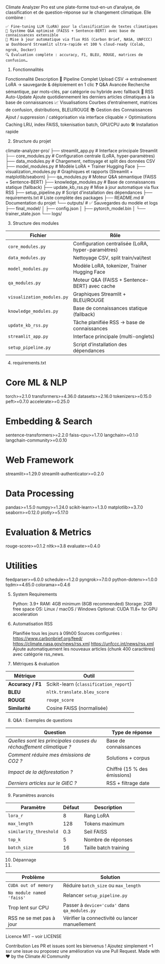 Climate Analyzer Pro est une plate-forme tout-en-un d’analyse, de classification et de question-réponse sur le changement climatique.
Elle combine :

    ✅ Fine-tuning LLM (LoRA) pour la classification de textes climatiques
    🧠 Système Q&A optimisé (FAISS + Sentence-BERT) avec base de connaissances extensible
    📰 Mise à jour automatique via flux RSS (Carbon Brief, NASA, UNFCCC)
    📊 Dashboard Streamlit ultra-rapide et 100 % cloud-ready (Colab, ngrok, Docker)
    🔍 Évaluation complète : accuracy, F1, BLEU, ROUGE, matrices de confusion…

1) Fonctionnalités

Fonctionnalité	Description
🚀 Pipeline Complet	Upload CSV → entraînement LoRA → sauvegarde & déploiement en 1 clic
❓ Q&A Avancée	Recherche sémantique, par mots-clés, par catégorie ou hybride avec fallback
📰 RSS Auto-Update	Ajoute quotidiennement les derniers articles climatiques à la base de connaissances
📈 Visualisations	Courbes d’entraînement, matrices de confusion, distributions, BLEU/ROUGE
📚 Gestion des Connaissances	Ajout / suppression / catégorisation via interface cliquable
⚡ Optimisations	Caching LRU, index FAISS, tokenisation batch, GPU/CPU auto
🛠️ Installation rapide

2) Structure du projet

climate-analyzer-pro/
├── streamlit_app.py           # Interface principale Streamlit
├── core_modules.py            # Configuration centrale (LoRA, hyper-paramètres)
├── data_modules.py            # Chargement, nettoyage et split des données CSV
├── model_modules.py           # Modèle LoRA + Trainer Hugging Face
├── visualization_modules.py   # Graphiques et rapports (Streamlit + matplotlib/seaborn)
├── qa_modules.py              # Moteur Q&A sémantique (FAISS + Sentence-BERT)
├── knowledge_modules.py       # Base de connaissances statique (fallback)
├── update_kb_rss.py           # Mise à jour automatique via flux RSS
├── setup_pipeline.py          # Script d'installation des dépendances
├── requirements.txt           # Liste complète des packages
├── README.md                  # Documentation du projet
└── outputs/                   # ✅ Sauvegardes du modèle et logs
    ├── final_model/
    │   ├── config.json
    │   ├── pytorch_model.bin
    │   └── trainer_state.json
    └── logs/

3) Structure des modules

| Fichier                    | Rôle                                               |
| -------------------------- | -------------------------------------------------- |
| `core_modules.py`          | Configuration centralisée (LoRA, hyper-paramètres) |
| `data_modules.py`          | Nettoyage CSV, split train/val/test                |
| `model_modules.py`         | Modèle LoRA, tokenizer, Trainer Hugging Face       |
| `qa_modules.py`            | Moteur Q\&A (FAISS + Sentence-BERT) avec cache     |
| `visualization_modules.py` | Graphiques Streamlit + BLEU/ROUGE                  |
| `knowledge_modules.py`     | Base de connaissances statique (fallback)          |
| `update_kb_rss.py`         | Tâche planifiée RSS → base de connaissances        |
| `streamlit_app.py`         | Interface principale (multi-onglets)               |
| `setup_pipeline.py`        | Script d’installation des dépendances              |

4) requirements.txt
# Core ML & NLP
torch>=2.1.0
transformers>=4.36.0
datasets>=2.16.0
tokenizers>=0.15.0
peft>=0.7.0
accelerate>=0.25.0

# Embedding & Search
sentence-transformers>=2.2.0
faiss-cpu>=1.7.0
langchain>=0.1.0
langchain-community>=0.0.10

# Web Framework
streamlit>=1.29.0
streamlit-authenticator>=0.2.0

# Data Processing
pandas>=1.5.0
numpy>=1.24.0
scikit-learn>=1.3.0
matplotlib>=3.7.0
seaborn>=0.12.0
plotly>=5.17.0

# Evaluation & Metrics
rouge-score>=0.1.2
nltk>=3.8
evaluate>=0.4.0

# Utilities
feedparser>=6.0.0
schedule>=1.2.0
pyngrok>=7.0.0
python-dotenv>=1.0.0
tqdm>=4.65.0
colorama>=0.4.6

5) System Requirements

    Python: 3.9+
    RAM: 4GB minimum (8GB recommended)
    Storage: 2GB free space
    OS: Linux / macOS / Windows
    Optional: CUDA 11.8+ for GPU acceleration
   
6) Automatisation RSS

    Planifiée tous les jours à 09h00
    Sources configurées :
        https://www.carbonbrief.org/feed/
        https://climate.nasa.gov/news/rss.xml
        https://unfccc.int/news/rss.xml
    Ajoute automatiquement les nouveaux articles (chunk 400 caractères) avec catégorie rss_news.

7) Métriques & évaluation

| Métrique          | Outil                                  |
| ----------------- | -------------------------------------- |
| **Accuracy / F1** | Scikit-learn (`classification_report`) |
| **BLEU**          | `nltk.translate.bleu_score`            |
| **ROUGE**         | `rouge_score`                          |
| **Similarité**    | Cosine FAISS (normalisée)              |


8) Q&A :
Exemples de questions

| Question                                                            | Type de réponse              |
| ------------------------------------------------------------------- | ---------------------------- |
| *Quelles sont les principales causes du réchauffement climatique ?* | Base de connaissances        |
| *Comment réduire mes émissions de CO2 ?*                            | Solutions + corpus           |
| *Impact de la déforestation ?*                                      | Chiffré (15 % des émissions) |
| *Derniers articles sur le GIEC ?*                                   | RSS + filtrage date          |


9) Paramètres avancés

| Paramètre              | Défaut | Description           |
| ---------------------- | ------ | --------------------- |
| `lora_r`               | 8      | Rang LoRA             |
| `max_length`           | 128    | Tokens maximum        |
| `similarity_threshold` | 0.3    | Seil FAISS            |
| `top_k`                | 5      | Nombre de réponses    |
| `batch_size`           | 16     | Taille batch training |

10) Dépannage
11) 
| Problème                  | Solution                                        |
| ------------------------- | ----------------------------------------------- |
| `CUDA out of memory`      | Réduire `batch_size` ou `max_length`            |
| `No module named 'faiss'` | Relancer `setup_pipeline.py`                    |
| Trop lent sur CPU         | Passer à `device='cuda'` dans `qa_modules.py`   |
| RSS ne se met pas à jour  | Vérifier la connectivité ou lancer manuellement |

Licence
MIT – voir LICENSE

Contribution
Les PR et issues sont les bienvenus !
Ajoutez simplement +1 sur une issue ou proposez une amélioration via une Pull Request.
Made with ❤️ by the Climate AI Community
